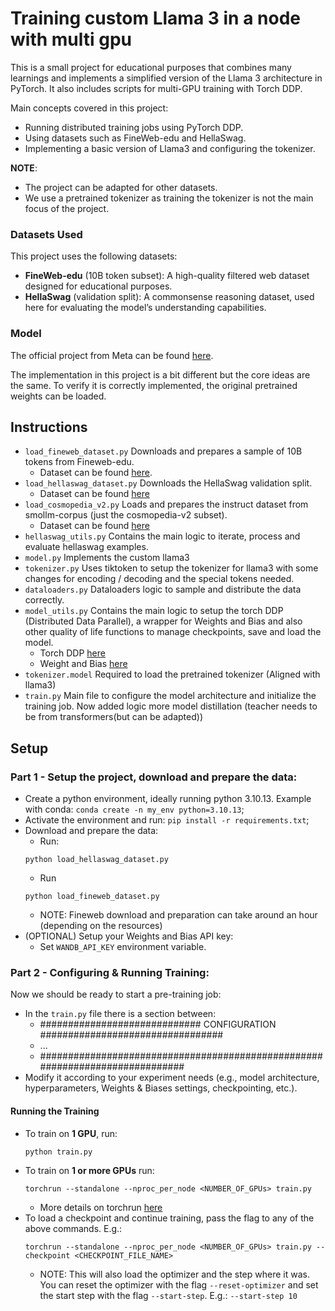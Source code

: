 # Training custom Llama 3 in a node with multi gpu

This is a small project for educational purposes that combines many learnings and implements a simplified version of the Llama 3 architecture in PyTorch. It also includes scripts for multi-GPU training with Torch DDP.

Main concepts covered in this project:
- Running distributed training jobs using PyTorch DDP.
- Using datasets such as FineWeb-edu and HellaSwag.
- Implementing a basic version of Llama3 and configuring the tokenizer.

**NOTE**: 
- The project can be adapted for other datasets.
- We use a pretrained tokenizer as training the tokenizer is not the main focus of the project.

### Datasets Used
This project uses the following datasets:
- **FineWeb-edu** (10B token subset): A high-quality filtered web dataset designed for educational purposes.  
- **HellaSwag** (validation split): A commonsense reasoning dataset, used here for evaluating the model’s understanding capabilities.

### Model
The official project from Meta can be found [here](https://github.com/meta-llama/llama3).

The implementation in this project is a bit different but the core ideas are the same. To verify it is correctly implemented, the original pretrained weights can be loaded.


## Instructions
- `load_fineweb_dataset.py` Downloads and prepares a sample of 10B tokens from Fineweb-edu.
  - Dataset can be found [here](https://huggingface.co/datasets/HuggingFaceFW/fineweb-edu).
- `load_hellaswag_dataset.py` Downloads the HellaSwag validation split.
  - Dataset can be found [here](https://github.com/rowanz/hellaswag)
- `load_cosmopedia_v2.py` Loads and prepares the instruct dataset from smollm-corpus (just the cosmopedia-v2 subset).
  - Dataset can be found [here](https://huggingface.co/datasets/HuggingFaceTB/smollm-corpus)
- `hellaswag_utils.py` Contains the main logic to iterate, process and evaluate hellaswag examples.
- `model.py` Implements the custom llama3
- `tokenizer.py` Uses tiktoken to setup the tokenizer for llama3 with some changes for encoding / decoding and the special tokens needed.
- `dataloaders.py` Dataloaders logic to sample and distribute the data correctly.
- `model_utils.py` Contains the main logic to setup the torch DDP (Distributed Data Parallel), a wrapper for Weights and Bias and also other quality of life functions to manage checkpoints, save and load the model.
  - Torch DDP [here](https://pytorch.org/tutorials/intermediate/ddp_tutorial.html)
  - Weight and Bias [here](https://wandb.ai/site/)
- `tokenizer.model` Required to load the pretrained tokenizer (Aligned with llama3)
- `train.py` Main file to configure the model architecture and initialize the training job. Now added logic more model distillation (teacher needs to be from transformers(but can be adapted))

## Setup
### Part 1 - Setup the project, download and prepare the data:
- Create a python environment, ideally running python 3.10.13. Example with conda: `conda create -n my_env python=3.10.13`;
- Activate the environment and run: `pip install -r requirements.txt`;
- Download and prepare the data:
  - Run:
  ```
  python load_hellaswag_dataset.py
  ```
  - Run 
  ```
  python load_fineweb_dataset.py
  ```
    - NOTE: Fineweb download and preparation can take around an hour (depending on the resources)
- (OPTIONAL) Setup your Weights and Bias API key:
  - Set `WANDB_API_KEY` environment variable.

### Part 2 - Configuring & Running Training:
Now we should be ready to start a pre-training job:
- In the `train.py` file there is a section between:
  - ############################# CONFIGURATION #################################      
  - ...
  - #############################################################################
- Modify it according to your experiment needs (e.g., model architecture, hyperparameters, Weights & Biases settings, checkpointing, etc.).

#### **Running the Training**
- To train on **1 GPU**, run:
    ```
    python train.py
    ```
- To train on **1 or more GPUs** run:
    ```
    torchrun --standalone --nproc_per_node <NUMBER_OF_GPUs> train.py
    ```
    - More details on torchrun [here](https://pytorch.org/docs/stable/elastic/run.html)
- To load a checkpoint and continue training, pass the flag to any of the above commands. E.g.:
    ```
    torchrun --standalone --nproc_per_node <NUMBER_OF_GPUs> train.py --checkpoint <CHECKPOINT_FILE_NAME>
    ```
    - NOTE: This will also load the optimizer and the step where it was. You can reset the optimizer with the flag `--reset-optimizer` and set the start step with the flag `--start-step`. E.g.: `--start-step 10`

